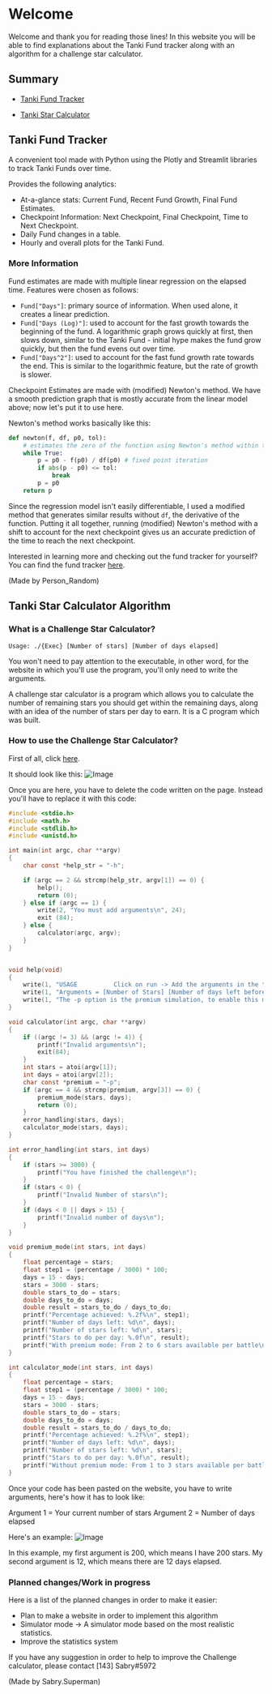 # Welcome

Welcome and thank you for reading those lines! In this website you will be able to find explanations about the Tanki Fund tracker along with an algorithm for a challenge star calculator.

## Summary

- [Tanki Fund Tracker](https://sabry134.github.io/TO-Utilities/#tanki-fund-tracker)

- [Tanki Star Calculator](https://sabry134.github.io/TO-Utilities/#tanki-star-calculator-algorithm)

## Tanki Fund Tracker

A convenient tool made with Python using the Plotly and Streamlit libraries to track Tanki Funds over time.

Provides the following analytics:
- At-a-glance stats: Current Fund, Recent Fund Growth, Final Fund Estimates.
- Checkpoint Information: Next Checkpoint, Final Checkpoint, Time to Next Checkpoint.
- Daily Fund changes in a table.
- Hourly and overall plots for the Tanki Fund.

### More Information

Fund estimates are made with multiple linear regression on the elapsed time. Features were chosen as follows:
- `Fund["Days"]`: primary source of information. When used alone, it creates a linear prediction.
- `Fund["Days (Log)"]`: used to account for the fast growth towards the beginning of the fund. A logarithmic graph grows quickly at first, then slows down, similar to the Tanki Fund - initial hype makes the fund grow quickly, but then the fund evens out over time.
- `Fund["Days^2"]`: used to account for the fast fund growth rate towards the end. This is similar to the logarithmic feature, but the rate of growth is slower.

Checkpoint Estimates are made with (modified) Newton's method. We have a smooth prediction graph that is mostly accurate from the linear model above; now let's put it to use here.

Newton's method works basically like this:
```python
def newton(f, df, p0, tol):
    # estimates the zero of the function using Newton's method within tol
    while True:
        p = p0 - f(p0) / df(p0) # fixed point iteration
        if abs(p - p0) <= tol:
            break
        p = p0
    return p
```
Since the regression model isn't easily differentiable, I used a modified method that generates similar results without `df`, the derivative of the function. Putting it all together, running (modified) Newton's method with a shift to account for the next checkpoint gives us an accurate prediction of the time to reach the next checkpoint.

Interested in learning more and checking out the fund tracker for yourself? You can find the fund tracker [here](https://fund-vis-v2.herokuapp.com).

(Made by Person_Random)

## Tanki Star Calculator Algorithm

### What is a Challenge Star Calculator?

`Usage: ./{Exec} [Number of stars] [Number of days elapsed]`

You won't need to pay attention to the executable, in other word, for the website in which you'll use the program, you'll only need to write the arguments.

A challenge star calculator is a program which allows you to calculate the number of remaining stars you should get within the remaining days, along with an idea of the number of stars per day to earn. It is a C program which was built.

### How to use the Challenge Star Calculator?

First of all, click [here](https://www.onlinegdb.com/online_c_compiler).

It should look like this: ![Image](https://cdn.discordapp.com/attachments/609269720805408788/1004879401189642301/unknown.png)

Once you are here, you have to delete the code written on the page. Instead you'll have to replace it with this code:
```C
#include <stdio.h>
#include <math.h>
#include <stdlib.h>
#include <unistd.h>

int main(int argc, char **argv)
{
    char const *help_str = "-h";

    if (argc == 2 && strcmp(help_str, argv[1]) == 0) {
        help();
        return (0);
    } else if (argc == 1) {
        write(2, "You must add arguments\n", 24);
        exit (84);
    } else {
        calculator(argc, argv);
    }
}


void help(void)
{
    write(1, "USAGE          Click on run -> Add the arguments in the text box below\n\n", 73);
    write(1, "Arguments = [Number of Stars] [Number of days left before the challenge ends] [-p]\n\n", 84);
    write(1, "The -p option is the premium simulation, to enable this mode, just add `-p` at the end of the arguments\n", 105);
}

void calculator(int argc, char **argv)
{
    if ((argc != 3) && (argc != 4)) {
        printf("Invalid arguments\n");
        exit(84);
    }
    int stars = atoi(argv[1]);
    int days = atoi(argv[2]);
    char const *premium = "-p";
    if (argc == 4 && strcmp(premium, argv[3]) == 0) {
        premium_mode(stars, days);
        return (0);
    }
    error_handling(stars, days);
    calculator_mode(stars, days);
}

int error_handling(int stars, int days)
{
    if (stars >= 3000) {
        printf("You have finished the challenge\n");
    }
    if (stars < 0) {
        printf("Invalid Number of stars\n");
    }
    if (days < 0 || days > 15) {
        printf("Invalid number of days\n");
    }
}

void premium_mode(int stars, int days)
{
    float percentage = stars;
    float step1 = (percentage / 3000) * 100;
    days = 15 - days;
    stars = 3000 - stars;
    double stars_to_do = stars;
    double days_to_do = days;
    double result = stars_to_do / days_to_do;
    printf("Percentage achieved: %.2f%\n", step1);
    printf("Number of days left: %d\n", days);
    printf("Number of stars left: %d\n", stars);
    printf("Stars to do per day: %.0f\n", result);
    printf("With premium mode: From 2 to 6 stars available per battle\n");
}

int calculator_mode(int stars, int days)
{
    float percentage = stars;
    float step1 = (percentage / 3000) * 100;
    days = 15 - days;
    stars = 3000 - stars;
    double stars_to_do = stars;
    double days_to_do = days;
    double result = stars_to_do / days_to_do;
    printf("Percentage achieved: %.2f%\n", step1);
    printf("Number of days left: %d\n", days);
    printf("Number of stars left: %d\n", stars);
    printf("Stars to do per day: %.0f\n", result);
    printf("Without premium mode: From 1 to 3 stars available per battle\n");
}
```

Once your code has been pasted on the website, you have to write arguments, here's how it has to look like:

Argument 1 = Your current number of stars
Argument 2 = Number of days elapsed

Here's an example:
![Image](https://cdn.discordapp.com/attachments/609269720805408788/1004880872895414303/unknown.png)

In this example, my first argument is 200, which means I have 200 stars. My second argument is 12, which means there are 12 days elapsed.

### Planned changes/Work in progress

Here is a list of the planned changes in order to make it easier:

- Plan to make a website in order to implement this algorithm
- Simulator mode -> A simulator mode based on the most realistic statistics.
- Improve the statistics system


If you have any suggestion in order to help to improve the Challenge calculator, please contact [143] Sabry#5972

(Made by Sabry.Superman)
